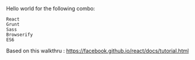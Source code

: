 Hello world for the following combo:

    React
    Grunt
    Sass
    Browserify
    ES6

Based on this walkthru : https://facebook.github.io/react/docs/tutorial.html